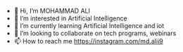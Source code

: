 - 👋 Hi, I’m MOHAMMAD ALI
- 👀 I’m interested in Artificial Intelligence
- 🌱 I’m currently learning Artificial Intelligence and iot
- 💞️ I’m looking to collaborate on tech programs, webinars
- 📫 How to reach me https://instagram.com/md.alii9

<!---
MOHAMMADALI9/MOHAMMADALI9 is a ✨ special ✨ repository because its `README.md` (this file) appears on your GitHub profile.
You can click the Preview link to take a look at your changes.
--->
